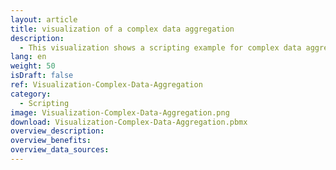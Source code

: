 ```yaml
---
layout: article
title: visualization of a complex data aggregation
description: 
  - This visualization shows a scripting example for complex data aggregation.
lang: en
weight: 50
isDraft: false
ref: Visualization-Complex-Data-Aggregation
category:
  - Scripting
image: Visualization-Complex-Data-Aggregation.png
download: Visualization-Complex-Data-Aggregation.pbmx
overview_description:
overview_benefits:
overview_data_sources:
---
```

